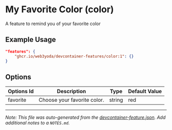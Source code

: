 
# My Favorite Color (color)

A feature to remind you of your favorite color

## Example Usage

```json
"features": {
    "ghcr.io/web3yoda/devcontainer-features/color:1": {}
}
```

## Options

| Options Id | Description | Type | Default Value |
|-----|-----|-----|-----|
| favorite | Choose your favorite color. | string | red |



---

_Note: This file was auto-generated from the [devcontainer-feature.json](https://github.com/web3yoda/devcontainer-features/blob/main/src/color/devcontainer-feature.json).  Add additional notes to a `NOTES.md`._
